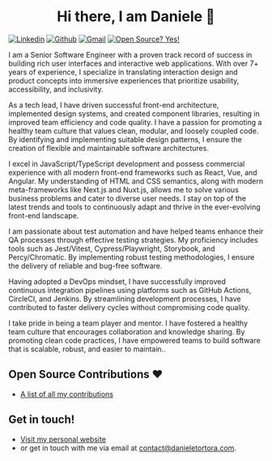 <h1 align="center">Hi there, I am Daniele 👋</h1>

[![Linkedin](https://img.shields.io/badge/-LinkedIn-blue?style=flat&logo=Linkedin&logoColor=white)](https://www.linkedin.com/in/danieletortora/)
[![Github](https://img.shields.io/badge/-Github-000?style=flat&logo=Github&logoColor=white)](https://github.com/floroz)
[![Gmail](https://img.shields.io/badge/-Gmail-c14438?style=flat&logo=Gmail&logoColor=white)](mailto:contact@danieletortora.com)
[![Open Source? Yes!](https://badgen.net/badge/Open%20Source%20%3F/Yes%21/blue?icon=github)](https://github.com/floroz/floroz/blob/master/CONTRIBUTIONS.md)


I am a Senior Software Engineer with a proven track record of success in building rich user interfaces and interactive web applications. With over 7+ years of experience, I specialize in translating interaction design and product concepts into immersive experiences that prioritize usability, accessibility, and inclusivity.

As a tech lead, I have driven successful front-end architecture, implemented design systems, and created component libraries, resulting in improved team efficiency and code quality. I have a passion for promoting a healthy team culture that values clean, modular, and loosely coupled code. By identifying and implementing suitable design patterns, I ensure the creation of flexible and maintainable software architectures.

I excel in JavaScript/TypeScript development and possess commercial experience with all modern front-end frameworks such as React, Vue, and Angular. My understanding of HTML and CSS semantics, along with modern meta-frameworks like Next.js and Nuxt.js, allows me to solve various business problems and cater to diverse user needs. I stay on top of the latest trends and tools to continuously adapt and thrive in the ever-evolving front-end landscape.

I am passionate about test automation and have helped teams enhance their QA processes through effective testing strategies. My proficiency includes tools such as Jest/Vitest, Cypress/Playwright, Storybook, and Percy/Chromatic. By implementing robust testing methodologies, I ensure the delivery of reliable and bug-free software.

Having adopted a DevOps mindset, I have successfully improved continuous integration pipelines using platforms such as GitHub Actions, CircleCI, and Jenkins. By streamlining development processes, I have contributed to faster delivery cycles without compromising code quality.

I take pride in being a team player and mentor. I have fostered a healthy team culture that encourages collaboration and knowledge sharing. By promoting clean code practices, I have empowered teams to build software that is scalable, robust, and easier to maintain..


## Open Source Contributions :heart:

- [A list of all my contributions](https://github.com/floroz/floroz/blob/master/CONTRIBUTIONS.md)


## Get in touch!

- [Visit my personal website](https://www.danieletortora.com)
- or get in touch with me via email at contact@danieletortora.com.
